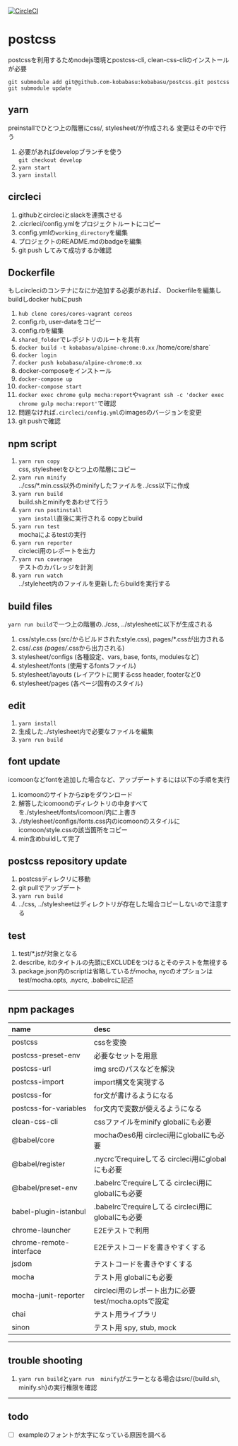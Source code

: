 [![CircleCI](https://circleci.com/gh/kobabasu/postcss.svg?style=shield&circle-token=c181a31aabfe59d8f79ece75e1af85b0726555a6)](https://circleci.com/gh/kobabasu/postcss)

# postcss
postcssを利用するためnodejs環境とpostcss-cli, clean-css-cliのインストールが必要

```
git submodule add git@github.com-kobabasu:kobabasu/postcss.git postcss  
git submodule update
```

## yarn
preinstallでひとつ上の階層にcss/, stylesheet/が作成される
変更はその中で行う
1. 必要があればdevelopブランチを使う  
   `git checkout develop`
1. `yarn start`
1. `yarn install`

## circleci
1. githubとcircleciとslackを連携させる
1. .cicrleci/config.ymlをプロジェクトルートにコピー
1. config.ymlの`working_directory`を編集
1. プロジェクトのREADME.mdのbadgeを編集
1. git push してみて成功するか確認

## Dockerfile
もしcircleciのコンテナになにか追加する必要があれば、
Dockerfileを編集しbuildしdocker hubにpush

1. `hub clone cores/cores-vagrant coreos`
1. config.rb, user-dataをコピー
1. config.rbを編集
1. `shared_folder`でレポジトリのルートを共有
1. `docker build -t kobabasu/alpine-chrome:0.xx` /home/core/share`
1. `docker login`
1. `docker push kobabasu/alpine-chrome:0.xx`
1. docker-composeをインストール
1. `docker-compose up`
1. `docker-compose start`
1. `docker exec chrome gulp mocha:report`や`vagrant ssh -c 'docker exec chrome gulp mocha:report'`で確認
1. 問題なければ`.circleci/config.yml`のimagesのバージョンを変更
1. git pushで確認

## npm script
1. `yarn run copy`  
   css, stylesheetをひとつ上の階層にコピー
1. `yarn run minify`  
   ../css/*.min.css以外のminifyしたファイルを../css以下に作成
1. `yarn run build`  
   build.shとminifyをあわせて行う
1. `yarn run postinstall`  
   `yarn install`直後に実行される copyとbuild
1. `yarn run test`  
    mochaによるtestの実行
1. `yarn run reporter`  
   circleci用のレポートを出力 
1. `yarn run coverage`  
   テストのカバレッジを計測
1. `yarn run watch`  
   ../styleheet内のファイルを更新したらbuildを実行する

## build files
`yarn run build`で一つ上の階層の../css, ../stylesheetに以下が生成される

1. css/style.css (src/からビルドされたstyle.css), pages/*.cssが出力される
1. css/*.css (pages/*.cssから出力される)
1. stylesheet/configs (各種設定、vars, base, fonts, modulesなど)
1. stylesheet/fonts (使用するfontsファイル)
1. stylesheet/layouts (レイアウトに関するcss header, footerなど0
1. stylesheet/pages (各ページ固有のスタイル)

## edit
1. `yarn install`
1. 生成した../stylesheet内で必要なファイルを編集
1. `yarn run build` 

## font update
icomoonなどfontを追加した場合など、アップデートするには以下の手順を実行
1. icomoonのサイトからzipをダウンロード
1. 解答したicomoonのディレクトリの中身すべてを./stylesheet/fonts/icomoon/内に上書き
1. ./stylesheet/configs/fonts.css内のicomoonのスタイルにicomoon/style.cssの該当箇所をコピー
1. min含めbuildして完了

## postcss repository update
1. postcssディレクリに移動
1. git pullでアップデート
1. `yarn run build`
1. ../css, ../stylesheetはディレクトリが存在した場合コピーしないので注意する

## test
1. test/*.jsが対象となる
1. describe, itのタイトルの先頭にEXCLUDEをつけるとそのテストを無視する
1. package.json内のscriptは省略しているがmocha, nycのオプションはtest/mocha.opts, .nycrc, .babelrcに記述


---

## npm packages
|name                    |desc                                                |
|:-----------------------|:---------------------------------------------------|
|postcss                 |cssを変換                                           |
|postcss-preset-env      |必要なセットを用意                                  |
|postcss-url             |img srcのパスなどを解決                             |
|postcss-import          |import構文を実現する                                |
|postcss-for             |for文が書けるようになる                             |
|postcss-for-variables   |for文内で変数が使えるようになる                     |
|clean-css-cli           |cssファイルをminify globalにも必要                  |
|@babel/core             |mochaのes6用 circleci用にglobalにも必要             |
|@babel/register         |.nycrcでrequireしてる circleci用にglobalにも必要    |
|@babel/preset-env       |.babelrcでrequireしてる circleci用にglobalにも必要  |
|babel-plugin-istanbul   |.babelrcでrequireしてる circleci用にglobalにも必要  |
|chrome-launcher         |E2Eテストで利用                                     |
|chrome-remote-interface |E2Eテストコードを書きやすくする                     |
|jsdom                   |テストコードを書きやすくする                        |
|mocha                   |テスト用 globalにも必要                             |
|mocha-junit-reporter    |circleci用のレポート出力に必要 test/mocha.optsで設定|
|chai                    |テスト用ライブラリ                                  |
|sinon                   |テスト用 spy, stub, mock                            |


---


## trouble shooting
1. `yarn run build`と`yarn run  minify`がエラーとなる場合はsrc/{build.sh, minify.sh}の実行権限を確認


---


## todo
- [ ] exampleのフォントが太字になっている原因を調べる
